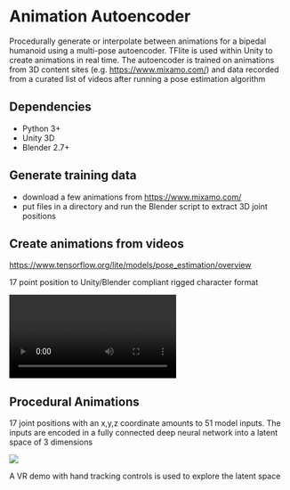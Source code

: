 # Animation Autoencoder
Procedurally generate or interpolate between animations for a bipedal humanoid using a multi-pose autoencoder. TFlite is used within Unity to create animations in real time. The autoencoder is trained on animations from 3D content sites (e.g. https://www.mixamo.com/) and data recorded from a curated list of videos after running a pose estimation algorithm

## Dependencies
- Python 3+
- Unity 3D
- Blender 2.7+

## Generate training data
- download a few animations from https://www.mixamo.com/ 
- put files in a directory and run the Blender script to extract 3D joint positions

## Create animations from videos
https://www.tensorflow.org/lite/models/pose_estimation/overview

17 point position to Unity/Blender compliant rigged character format

![](https://thumbs.gfycat.com/TinyScornfulImperatorangel-mobile.mp4)

## Procedural Animations
17 joint positions with an x,y,z coordinate amounts to 51 model inputs. The inputs are encoded in a fully connected deep neural network into a latent space of 3 dimensions

![](https://miro.medium.com/max/1968/1*44eDEuZBEsmG_TCAKRI3Kw@2x.png)

A VR demo with hand tracking controls is used to explore the latent space
